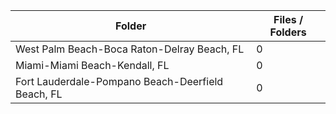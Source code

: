 | Folder                                            |   Files / Folders |
|---------------------------------------------------|-------------------|
| West Palm Beach-Boca Raton-Delray Beach, FL       |                 0 |
| Miami-Miami Beach-Kendall, FL                     |                 0 |
| Fort Lauderdale-Pompano Beach-Deerfield Beach, FL |                 0 |